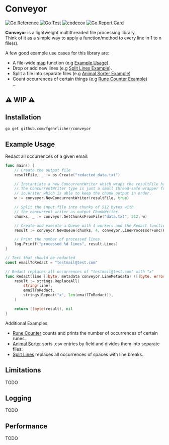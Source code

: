 # Conveyor

[![Go Reference](https://pkg.go.dev/badge/github.com/fgehrlicher/conveyor.svg)](https://pkg.go.dev/github.com/fgehrlicher/conveyor)
[![Go Test](https://github.com/fgehrlicher/conveyor/actions/workflows/test.yml/badge.svg)](https://github.com/fgehrlicher/conveyor/actions/workflows/test.yml)
[![codecov](https://codecov.io/gh/fgehrlicher/conveyor/branch/main/graph/badge.svg?token=pC3OdgbO6V)](https://codecov.io/gh/fgehrlicher/conveyor)
[![Go Report Card](https://goreportcard.com/badge/github.com/fgehrlicher/conveyor)](https://goreportcard.com/report/github.com/fgehrlicher/conveyor)

**Conveyor** is a lightweight multithreaded file processing library.  
Think of it as a simple way to apply a function/method to every line in 1 to n file(s).

A few good example use cases for this library are:

* A file-wide [map](https://en.wikipedia.org/wiki/Map_(higher-order_function)) function
  (e.g [Example Usage](#example-usage)).
* Drop or add new lines 
  (e.g [Split Lines Example](https://github.com/fgehrlicher/conveyor/tree/main/example/split_lines)).
* Split a file into separate files 
  (e.g [Animal Sorter Example](https://github.com/fgehrlicher/conveyor/tree/main/example/animal_sorter))
* Count occurrences of certain things 
  (e.g [Rune Counter Example](https://github.com/fgehrlicher/conveyor/tree/main/example/rune_counter))  
...
## ⚠️ WIP ⚠️

## Installation
```
go get github.com/fgehrlicher/conveyor
```

<a id="example-usage"></a>
## Example Usage
Redact all occurrences of a given email:

```go
func main() {
	// Create the output file
	resultFile, _ := os.Create("redacted_data.txt")

	// Instantiate a new ConcurrentWriter which wraps the resultFile handle.
	// The ConcurrentWriter type is just a small thread-safe wrapper for 
	// io.Writer which is able to keep the chunk output in order.
	w := conveyor.NewConcurrentWriter(resultFile, true)

	// Split the input file into chunks of 512 bytes with 
	// the concurrent writer as output ChunkWriter.
	chunks, _ := conveyor.GetChunksFromFile("data.txt", 512, w)

	// Create and execute a Queue with 4 workers and the Redact function as LineProcessor.
	result := conveyor.NewQueue(chunks, 4, conveyor.LineProcessorFunc(Redact)).Work()

	// Print the number of processed lines.
	log.Printf("processed %d lines", result.Lines)
}

// Text that should be redacted
const emailToRedact = "testmail@test.com"

// Redact replaces all occurrences of "testmail@test.com" with "x"
func Redact(line []byte, metadata conveyor.LineMetadata) ([]byte, error) {
	result := strings.ReplaceAll(
		string(line),
		emailToRedact,
		strings.Repeat("x", len(emailToRedact)),
	)

	return []byte(result), nil
}
```

Additional Examples:  
* [Rune Counter](https://github.com/fgehrlicher/conveyor/tree/main/example/rune_counter)
  counts and prints the number of occurrences of certain runes. 
* [Animal Sorter](https://github.com/fgehrlicher/conveyor/tree/main/example/animal_sorter)
  sorts .csv entries by field and divides them into separate files.
* [Split Lines](https://github.com/fgehrlicher/conveyor/tree/main/example/split_lines)
  replaces all occurrences of spaces with line breaks.

## Limitations 
TODO
## Logging
TODO
## Performance
TODO
